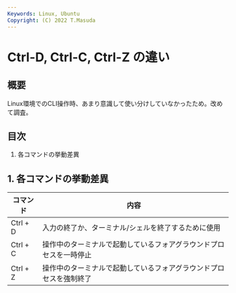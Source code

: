 ```yaml
---
Keywords: Linux, Ubuntu
Copyright: (C) 2022 T.Masuda
---
```

# Ctrl-D, Ctrl-C, Ctrl-Z の違い

## 概要
Linux環境でのCLI操作時、あまり意識して使い分けしていなかったため。改めて調査。


## 目次

1. 各コマンドの挙動差異


## 1. 各コマンドの挙動差異

| コマンド     | 内容                                |
| -------- | --------------------------------- |
| Ctrl + D | 入力の終了か、ターミナル/シェルを終了するために使用        |
| Ctrl + C | 操作中のターミナルで起動しているフォアグラウンドプロセスを一時停止 |
| Ctrl + Z | 操作中のターミナルで起動しているフォアグラウンドプロセスを強制終了 |